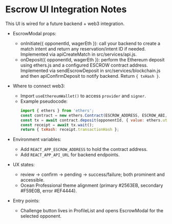 # Escrow UI Integration Notes

This UI is wired for a future backend + web3 integration.

- EscrowModal props:
  - onInitiate({ opponentId, wagerEth }): call your backend to create a match intent and return any reservation/intent ID if needed. Implemented via apiCreateMatch in src/services/api.js.
  - onDeposit({ opponentId, wagerEth }): perform the Ethereum deposit using ethers.js and a configured ESCROW contract address. Implemented via sendEscrowDeposit in src/services/blockchain.js and then apiConfirmDeposit to notify backend. Return `{ txHash }`.

- Where to connect web3:
  - Import `useEthereumWallet()` to access `provider` and `signer`.
  - Example pseudocode:
    ```js
    import { ethers } from 'ethers';
    const contract = new ethers.Contract(ESCROW_ADDRESS, ESCROW_ABI, signer);
    const tx = await contract.deposit(opponentId, { value: ethers.utils.parseEther(String(wagerEth)) });
    const receipt = await tx.wait();
    return { txHash: receipt.transactionHash };
    ```

- Environment variables:
  - Add `REACT_APP_ESCROW_ADDRESS` to hold the contract address.
  - Add `REACT_APP_API_URL` for backend endpoints.

- UX states:
  - review -> confirm -> pending -> success/failure; both prominent and accessible.
  - Ocean Professional theme alignment (primary #2563EB, secondary #F59E0B, error #EF4444).

- Entry points:
  - Challenge button lives in ProfileList and opens EscrowModal for the selected opponent.

